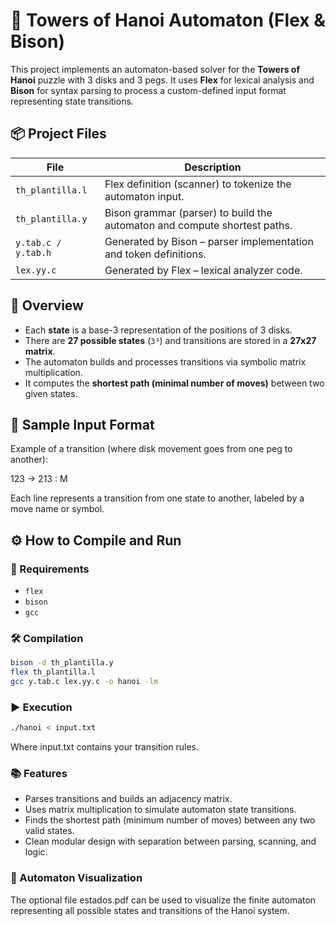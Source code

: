 # 🗼 Towers of Hanoi Automaton (Flex & Bison)

This project implements an automaton-based solver for the **Towers of Hanoi** puzzle with 3 disks and 3 pegs. It uses **Flex** for lexical analysis and **Bison** for syntax parsing to process a custom-defined input format representing state transitions.

## 📦 Project Files

| File | Description |
|------|-------------|
| `th_plantilla.l` | Flex definition (scanner) to tokenize the automaton input. |
| `th_plantilla.y` | Bison grammar (parser) to build the automaton and compute shortest paths. |
| `y.tab.c / y.tab.h` | Generated by Bison – parser implementation and token definitions. |
| `lex.yy.c` | Generated by Flex – lexical analyzer code. |

## 🧠 Overview

- Each **state** is a base-3 representation of the positions of 3 disks.
- There are **27 possible states** (`3³`) and transitions are stored in a **27x27 matrix**.
- The automaton builds and processes transitions via symbolic matrix multiplication.
- It computes the **shortest path (minimal number of moves)** between two given states.

## 🧪 Sample Input Format

Example of a transition (where disk movement goes from one peg to another):

123 -> 213 : M

Each line represents a transition from one state to another, labeled by a move name or symbol.

## ⚙️ How to Compile and Run

### 🔧 Requirements

- `flex`
- `bison`
- `gcc`

### 🛠️ Compilation

```bash
bison -d th_plantilla.y
flex th_plantilla.l
gcc y.tab.c lex.yy.c -o hanoi -lm
```

### ▶️ Execution

```bash
./hanoi < input.txt
```

Where input.txt contains your transition rules.

### 📚 Features

- Parses transitions and builds an adjacency matrix.
- Uses matrix multiplication to simulate automaton state transitions.
- Finds the shortest path (minimum number of moves) between any two valid states.
- Clean modular design with separation between parsing, scanning, and logic.

### 📁 Automaton Visualization

The optional file estados.pdf can be used to visualize the finite automaton representing all possible states and transitions of the Hanoi system.
